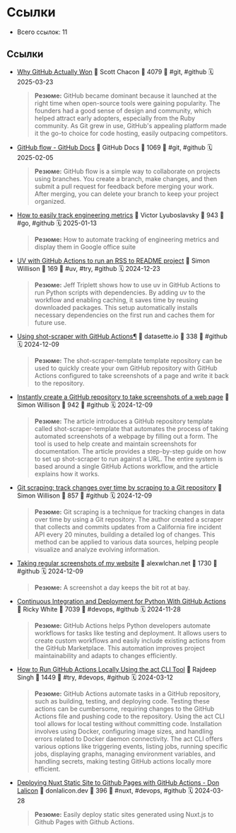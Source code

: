 # Ссылки

- Всего ссылок: 11

## Ссылки

- [Why GitHub Actually Won](https://blog.gitbutler.com/why-github-actually-won/) 👤 Scott Chacon 💬 4079 🔖 #git, #github 🗓️ 2025-03-23
    > **Резюме:** GitHub became dominant because it launched at the right time when open-source tools were gaining popularity. The founders had a good sense of design and community, which helped attract early adopters, especially from the Ruby community. As Git grew in use, GitHub's appealing platform made it the go-to choice for code hosting, easily outpacing competitors.
- [GitHub flow - GitHub Docs](https://docs.github.com/en/get-started/using-github/github-flow) 👤 GitHub Docs 💬 1069 🔖 #git, #github 🗓️ 2025-02-05
    > **Резюме:** GitHub flow is a simple way to collaborate on projects using branches. You create a branch, make changes, and then submit a pull request for feedback before merging your work. After merging, you can delete your branch to keep your project organized.
- [How to easily track engineering metrics](https://victoronsoftware.com/posts/track-engineering-metrics/) 👤 Victor Lyuboslavsky 💬 943 🔖 #go, #github 🗓️ 2025-01-13
    > **Резюме:** How to automate tracking of engineering metrics and display them in Google office suite
- [UV with GitHub Actions to run an RSS to README project](https://simonwillison.net/2024/Oct/5/uv-with-github-actions-to-run-an-rss-to-readme-project/) 👤 Simon Willison 💬 169 🔖 #uv, #try, #github 🗓️ 2024-12-23
    > **Резюме:** Jeff Triplett shows how to use uv in GitHub Actions to run Python scripts with dependencies. By adding uv to the workflow and enabling caching, it saves time by reusing downloaded packages. This setup automatically installs necessary dependencies on the first run and caches them for future use.
- [Using shot-scraper with GitHub Actions¶](https://shot-scraper.datasette.io/en/stable/github-actions.html) 👤 datasette.io 💬 338 🔖 #github 🗓️ 2024-12-09
    > **Резюме:** The shot-scraper-template template repository can be used to quickly create your own GitHub repository with GitHub Actions configured to take screenshots of a page and write it back to the repository.
- [Instantly create a GitHub repository to take screenshots of a web page](https://simonwillison.net/2022/Mar/14/shot-scraper-template/) 👤 Simon Willison 💬 942 🔖 #github 🗓️ 2024-12-09
    > **Резюме:** The article introduces a GitHub repository template called shot-scraper-template that automates the process of taking automated screenshots of a webpage by filling out a form. The tool is used to help create and maintain screenshots for documentation. The article provides a step-by-step guide on how to set up shot-scraper to run against a URL. The entire system is based around a single GitHub Actions workflow, and the article explains how it works.
- [Git scraping: track changes over time by scraping to a Git repository](https://simonwillison.net/2020/Oct/9/git-scraping/) 👤 Simon Willison 💬 857 🔖 #github 🗓️ 2024-12-09
    > **Резюме:** Git scraping is a technique for tracking changes in data over time by using a Git repository. The author created a scraper that collects and commits updates from a California fire incident API every 20 minutes, building a detailed log of changes. This method can be applied to various data sources, helping people visualize and analyze evolving information.
- [Taking regular screenshots of my website](https://alexwlchan.net/2024/scheduled-screenshots/) 👤 alexwlchan.net 💬 1730 🔖 #github 🗓️ 2024-12-09
    > **Резюме:** A screenshot a day keeps the bit rot at bay. 
- [Continuous Integration and Deployment for Python With GitHub Actions](https://realpython.com/github-actions-python/) 👤 Ricky White 💬 7039 🔖 #devops, #github 🗓️ 2024-11-28
    > **Резюме:** GitHub Actions helps Python developers automate workflows for tasks like testing and deployment. It allows users to create custom workflows and easily include existing actions from the GitHub Marketplace. This automation improves project maintainability and adapts to changes efficiently.
- [How to Run GitHub Actions Locally Using the act CLI Tool](https://www.freecodecamp.org/news/how-to-run-github-actions-locally/) 👤 Rajdeep Singh 💬 1449 🔖 #try, #devops, #github 🗓️ 2024-03-12
    > **Резюме:** GitHub Actions automate tasks in a GitHub repository, such as building, testing, and deploying code. Testing these actions can be cumbersome, requiring changes to the GitHub Actions file and pushing code to the repository. Using the act CLI tool allows for local testing without committing code. Installation involves using Docker, configuring image sizes, and handling errors related to Docker daemon connectivity. The act CLI offers various options like triggering events, listing jobs, running specific jobs, displaying graphs, managing environment variables, and handling secrets, making testing GitHub actions locally more efficient.
- [Deploying Nuxt Static Site to Github Pages with GitHub Actions - Don Lalicon](https://donlalicon.dev/articles/nuxt-static-github-pages-action) 👤 donlalicon.dev 💬 396 🔖 #nuxt, #devops, #github 🗓️ 2024-03-28
    > **Резюме:** Easily deploy static sites generated using Nuxt.js to Github Pages with Github Actions.
